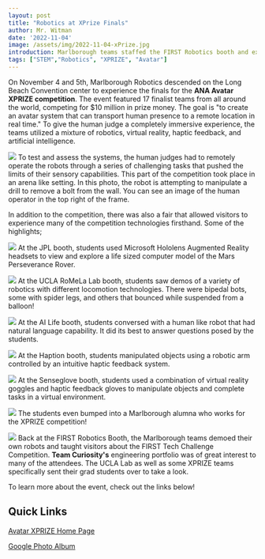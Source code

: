 ```yaml
---
layout: post
title: "Robotics at XPrize Finals"
author: Mr. Witman
date: '2022-11-04'
image: /assets/img/2022-11-04-xPrize.jpg
introduction: Marlborough teams staffed the FIRST Robotics booth and experienced cutting edge robotics technology at the Avatar XPRIZE finals in Long Beach
tags: ["STEM","Robotics", "XPRIZE", "Avatar"]
---
```

On November 4 and 5th, Marlborough Robotics descended on the Long Beach Convention center to experience the finals for the **ANA Avatar XPRIZE competition**. The event featured 17 finalist teams from all around the world, competing for $10 million in prize money. The goal is "to create an avatar system that can transport human presence to a remote location in real time." To give the human judge a completely immersive experience, the teams utilized a mixture of robotics, virtual reality, haptic feedback, and artificial intelligence.

![](../assets/img/2022-11-04-arena.jpg)
To test and assess the systems, the human judges had to remotely operate the robots through a series of challenging tasks that pushed the limits of their sensory capabilities. This part of the competition took place in an arena like setting. In this photo, the robot is attempting to manipulate a drill to remove a bolt from the wall. You can see an image of the human operator in the top right of the frame.

In addition to the competition, there was also a fair that allowed visitors to experience many of the competition technologies firsthand. Some of the highlights;

![](../assets/img/2022-11-04-jpl.jpg)
At the JPL booth, students used Microsoft Hololens Augmented Reality headsets to view and explore a life sized computer model of the Mars Perseverance Rover.

![](../assets/img/2022-11-04-ucla.jpg)
At the UCLA RoMeLa Lab booth, students saw demos of a variety of robotics with different locomotion technologies. There were bipedal bots, some with spider legs, and others that bounced while suspended from a balloon!

![](../assets/img/2022-11-04-ai.jpg)
At the AI Life booth, students conversed with a human like robot that had natural language capability. It did its best to answer questions posed by the students.

![](../assets/img/2022-11-04-haption.jpg)
At the Haption booth, students manipulated objects using a robotic arm controlled by an intuitive haptic feedback system.

![](../assets/img/2022-11-04-senseglove.jpg)
At the Senseglove booth, students used a combination of virtual reality goggles and haptic feedback gloves to manipulate objects and complete tasks in a virtual environment.

![](../assets/img/2022-11-04-alumna.jpg)
The students even bumped into a Marlborough alumna who works for the XPRIZE competition!

![](../assets/img/2022-11-04-booth.jpg)
Back at the FIRST Robotics Booth, the Marlborough teams demoed their own robots and taught visitors about the FIRST Tech Challenge Competition. **Team Curiosity's** engineering portfolio was of great interest to many of the attendees. The UCLA Lab as well as some XPRIZE teams specifically sent their grad students over to take a look.

To learn more about the event, check out the links below!

## **Quick Links**
[Avatar XPRIZE Home Page](https://www.xprize.org/prizes/avatar)

[Google Photo Album](https://photos.app.goo.gl/GXNKyvUwrJ3QybDF7)
